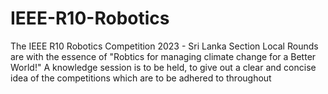 # IEEE-R10-Robotics
The IEEE R10 Robotics Competition 2023 - Sri Lanka Section Local Rounds are with the essence of "Robtics for managing climate change for a Better World!" A knowledge session is to be held, to give out a clear and concise idea of the competitions which are to be adhered to throughout
